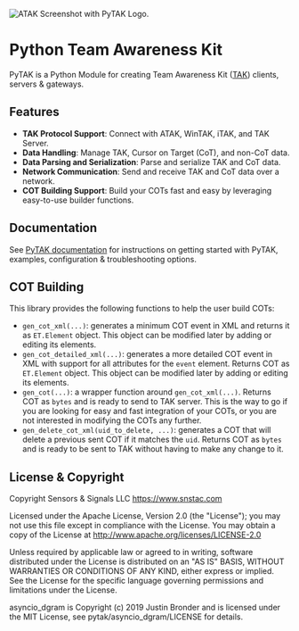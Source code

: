 ![ATAK Screenshot with PyTAK Logo.](https://pytak.readthedocs.io/en/stable/media/atak_screenshot_with_pytak_logo-x25.jpg)

# Python Team Awareness Kit

PyTAK is a Python Module for creating Team Awareness Kit ([TAK](https://tak.gov)) clients, servers & gateways.

## Features

- **TAK Protocol Support**: Connect with ATAK, WinTAK, iTAK, and TAK Server.
- **Data Handling**: Manage TAK, Cursor on Target (CoT), and non-CoT data.
- **Data Parsing and Serialization**: Parse and serialize TAK and CoT data.
- **Network Communication**: Send and receive TAK and CoT data over a network.
- **COT Building Support**: Build your COTs fast and easy by leveraging easy-to-use builder functions.

## Documentation

See [PyTAK documentation](https://pytak.rtfd.io/) for instructions on getting
started with PyTAK, examples, configuration & troubleshooting options.

## COT Building

This library provides the following functions to help the user build COTs:

- `gen_cot_xml(...)`: generates a minimum COT event in XML and returns it as `ET.Element` object. This object can be modified later by adding or editing its elements.
- `gen_cot_detailed_xml(...)`: generates a more detailed COT event in XML with support for all attributes for the `event` element. Returns COT as `ET.Element` object. This object can be modified later by adding or editing its elements.
- `gen_cot(...)`: a wrapper function around `gen_cot_xml(...)`. Returns COT as `bytes` and is ready to send to TAK server. This is the way to go if you are looking for easy and fast integration of your COTs, or you are not interested in modifying the COTs any further.
- `gen_delete_cot_xml(uid_to_delete, ...)`: generates a COT that will delete a previous sent COT if it matches the `uid`. Returns COT as `bytes` and is ready to be sent to TAK without having to make any change to it.

## License & Copyright

Copyright Sensors & Signals LLC https://www.snstac.com

Licensed under the Apache License, Version 2.0 (the "License");
you may not use this file except in compliance with the License.
You may obtain a copy of the License at http://www.apache.org/licenses/LICENSE-2.0

Unless required by applicable law or agreed to in writing, software
distributed under the License is distributed on an "AS IS" BASIS,
WITHOUT WARRANTIES OR CONDITIONS OF ANY KIND, either express or implied.
See the License for the specific language governing permissions and
limitations under the License.

asyncio_dgram is Copyright (c) 2019 Justin Bronder and is licensed under the MIT
License, see pytak/asyncio_dgram/LICENSE for details.
